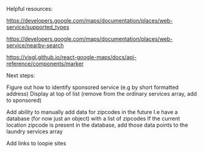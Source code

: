 Helpful resources:

https://developers.google.com/maps/documentation/places/web-service/supported_types

https://developers.google.com/maps/documentation/places/web-service/nearby-search

https://visgl.github.io/react-google-maps/docs/api-reference/components/marker

Next steps:

Figure out how to identify sponsored service (e.g by short formatted address)
    Display at top of list (remove from the ordinary services array, add to sponsored)

Add ability to manually add data for zipcodes in the future
I.e have a database (for now just an object) with a list of zipcodes
If the current location zipcode is present in the database, add those
data points to the laundry services array

Add links to loopie sites
